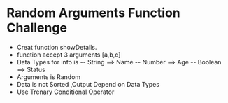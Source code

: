 # Random Arguments Function Challenge

  - Creat function showDetails.
  - function accept 3 arguments [a,b,c]
  - Data Types for info is 
    -- String ==> Name
    -- Number ==> Age
    -- Boolean ==> Status
  - Arguments is Random
  - Data is not Sorted ,Output Depend on Data Types
  - Use Trenary Conditional Operator
